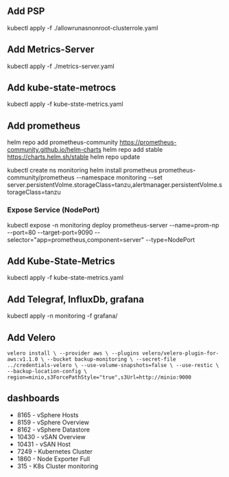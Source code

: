 ## Add PSP
kubectl apply -f ./allowrunasnonroot-clusterrole.yaml

## Add Metrics-Server
kubectl apply -f ./metrics-server.yaml

## Add kube-state-metrocs
kubectl apply -f kube-stste-metrics.yaml

## Add prometheus
helm repo add prometheus-community https://prometheus-community.github.io/helm-charts
helm repo add stable https://charts.helm.sh/stable
helm repo update

kubectl create ns monitoring
helm install prometheus prometheus-community/prometheus  --namespace monitoring --set server.persistentVolme.storageClass=tanzu,alertmanager.persistentVolme.storageClass=tanzu

### Expose Service (NodePort)
kubectl expose -n monitoring deploy prometheus-server --name=prom-np --port=80 --target-port=9090 --selector="app=prometheus,component=server" --type=NodePort

## Add Kube-State-Metrics
kubectl apply -f kube-state-metrics.yaml

## Add Telegraf, InfluxDb, grafana
kubectl apply -n monitoring -f grafana/

## Add Velero
`velero install \
    --provider aws \
    --plugins velero/velero-plugin-for-aws:v1.1.0 \
    --bucket backup-monitoring \
    --secret-file ../credentials-velero \
    --use-volume-snapshots=false \
    --use-restic \
    --backup-location-config \
    region=minio,s3ForcePathStyle="true",s3Url=http://minio:9000
    `


## dashboards
* 8165 - vSphere Hosts
* 8159 - vSphere Overview
* 8162 - vSphere Datastore
* 10430 - vSAN Overview
* 10431 - vSAN Host
* 7249 - Kubernetes Cluster
* 1860 - Node Exporter Full
* 315 - K8s Cluster monitoring
